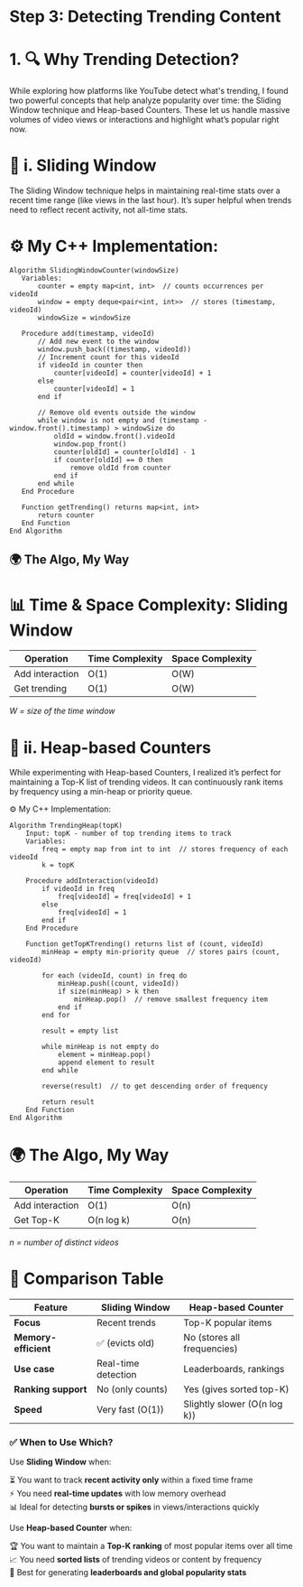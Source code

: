 #  Step 3: Detecting Trending Content
# 1. 🔍 Why Trending Detection?
While exploring how platforms like YouTube detect what's trending, I found two powerful concepts that help analyze popularity over time: the Sliding Window technique and Heap-based Counters. These let us handle massive volumes of video views or interactions and highlight what’s popular right now.


# 📌 i. Sliding Window
The Sliding Window technique helps in maintaining real-time stats over a recent time range (like views in the last hour). It’s super helpful when trends need to reflect recent activity, not all-time stats.
 # ⚙️ My C++ Implementation:

 ```algorithm
Algorithm SlidingWindowCounter(windowSize)
    Variables:
        counter = empty map<int, int>  // counts occurrences per videoId
        window = empty deque<pair<int, int>>  // stores (timestamp, videoId)
        windowSize = windowSize

    Procedure add(timestamp, videoId)
        // Add new event to the window
        window.push_back((timestamp, videoId))
        // Increment count for this videoId
        if videoId in counter then
            counter[videoId] = counter[videoId] + 1
        else
            counter[videoId] = 1
        end if

        // Remove old events outside the window
        while window is not empty and (timestamp - window.front().timestamp) > windowSize do
            oldId = window.front().videoId
            window.pop_front()
            counter[oldId] = counter[oldId] - 1
            if counter[oldId] == 0 then
                remove oldId from counter
            end if
        end while
    End Procedure

    Function getTrending() returns map<int, int>
        return counter
    End Function
End Algorithm

```
## 🌍 The Algo, My Way


# 📊 Time & Space Complexity: Sliding Window

| Operation         | Time Complexity | Space Complexity |
|------------------|------------------|------------------|
| Add interaction   | O(1)             | O(W)             |
| Get trending      | O(1)             | O(W)             |

_W = size of the time window_

# 📌 ii. Heap-based Counters
While experimenting with Heap-based Counters, I realized it’s perfect for maintaining a Top-K list of trending videos. It can continuously rank items by frequency using a min-heap or priority queue.

⚙️ My C++ Implementation:
```pseudocode
Algorithm TrendingHeap(topK)
    Input: topK - number of top trending items to track
    Variables:
        freq = empty map from int to int  // stores frequency of each videoId
        k = topK

    Procedure addInteraction(videoId)
        if videoId in freq
            freq[videoId] = freq[videoId] + 1
        else
            freq[videoId] = 1
        end if
    End Procedure

    Function getTopKTrending() returns list of (count, videoId)
        minHeap = empty min-priority queue  // stores pairs (count, videoId)

        for each (videoId, count) in freq do
            minHeap.push((count, videoId))
            if size(minHeap) > k then
                minHeap.pop()  // remove smallest frequency item
            end if
        end for

        result = empty list

        while minHeap is not empty do
            element = minHeap.pop()
            append element to result
        end while

        reverse(result)  // to get descending order of frequency

        return result
    End Function
End Algorithm
```
# 🌍 The Algo, My Way


| Operation         | Time Complexity | Space Complexity |
|------------------|------------------|------------------|
| Add interaction   | O(1)             | O(n)             |
| Get Top-K         | O(n log k)       | O(n)             |

_n = number of distinct videos_

# 🔄 Comparison Table


| Feature               | Sliding Window            | Heap-based Counter           |
|-----------------------|---------------------------|------------------------------|
| **Focus**             | Recent trends             | Top-K popular items          |
| **Memory-efficient**  | ✅ (evicts old)            | No (stores all frequencies)  |
| **Use case**          | Real-time detection       | Leaderboards, rankings       |
| **Ranking support**   | No (only counts)           | Yes (gives sorted top-K)       |
| **Speed**             | Very fast (O(1))          | Slightly slower (O(n log k)) |

### ✅ When to Use Which?

Use **Sliding Window** when:

⏳ You want to track **recent activity only** within a fixed time frame  
⚡ You need **real-time updates** with low memory overhead  
📊 Ideal for detecting **bursts or spikes** in views/interactions quickly  

Use **Heap-based Counter** when:

🏆 You want to maintain a **Top-K ranking** of most popular items over all time  
📈 You need **sorted lists** of trending videos or content by frequency  
🔢 Best for generating **leaderboards and global popularity stats**  

